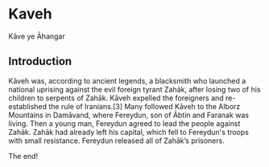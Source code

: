 # Kaveh
Kāve ye Āhangar

## Introduction

Kāveh was, according to ancient legends, a blacksmith who launched a national uprising against the evil foreign tyrant Zahāk, after losing two of his children to serpents of Zahāk. Kāveh expelled the foreigners and re-established the rule of Iranians.[3] Many followed Kāveh to the Alborz Mountains in Damāvand, where Fereydun, son of Ābtin and Faranak was living. Then a young man, Fereydun agreed to lead the people against Zahāk. Zahāk had already left his capital, which fell to Fereydun's troops with small resistance. Fereydun released all of Zahāk’s prisoners.

The end!
